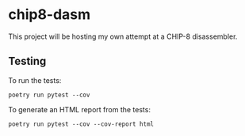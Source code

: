 # chip8-dasm

This project will be hosting my own attempt at a CHIP-8 disassembler.

## Testing

To run the tests:

```
poetry run pytest --cov
```

To generate an HTML report from the tests:

```
poetry run pytest --cov --cov-report html
```
